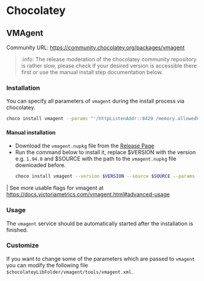 # Chocolatey

## VMAgent

Community URL: https://community.chocolatey.org/packages/vmagent

> :info: The release moderation of the chocolatey community repository is rather slow, please check if your desired version is accessible there first or use the manual install step documentation below.

### Installation

You can specify all parameters of `vmagent` during the install process via chocolatey.
```bash
choco install vmagent --params "'/httpListenAddr::8429 /memory.allowedPercent:40 /promscrape.config:C:/Users/Administrator/Documents/vmagent-scrape-config.yml'"
```

#### Manual installation

-	Download the `vmagent.nupkg` file from the [Release Page](https://github.com/symflower/vmutils-bin/releases)
-	Run the command below to install it, replace $VERSION with the version e.g. `1.94.0` and $SOURCE with the path to the `vmagent.nupkg` file downloaded before.
	```bash
	choco install vmagent --version $VERSION --source $SOURCE --params "'/httpListenAddr::8429 /memory.allowedPercent:40 /promscrape.config:C:/Users/Administrator/Documents/vmagent-scrape-config.yml'"
	```
| See more usable flags for vmagent at https://docs.victoriametrics.com/vmagent.html#advanced-usage

### Usage

The `vmagent` service should be automatically started after the installation is finished.

### Customize

If you want to change some of the parameters which are passed to `vmagent` you can modify the following file `$chocolateyLibFolder/vmagent/tools/vmagent.xml`.
